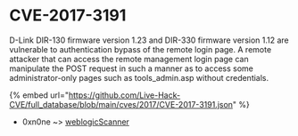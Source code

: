 # CVE-2017-3191

D-Link DIR-130 firmware version 1.23 and DIR-330 firmware version 1.12 are vulnerable to authentication bypass of the remote login page. A remote attacker that can access the remote management login page can manipulate the POST request in such a manner as to access some administrator-only pages such as tools_admin.asp without credentials.

{% embed url="https://github.com/Live-Hack-CVE/full_database/blob/main/cves/2017/CVE-2017-3191.json" %}


* 0xn0ne ~> [weblogicScanner](https://zeste.alice-snow.ru/2017/database/cve-2017-3191/weblogicscanner-0xn0ne)